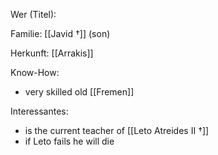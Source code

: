 Wer (Titel): 

Familie: [[Javid †]] (son)

Herkunft: [[Arrakis]]

Know-How:
- very skilled old [[Fremen]]

Interessantes:
- is the current teacher of [[Leto Atreides II †]]
- if Leto fails he will die